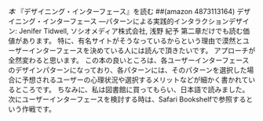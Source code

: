 *本* 『デザイニング・インターフェース』を読む
 ##(amazon 4873113164)  デザイニング・インターフェース ―パターンによる実践的インタラクションデザイン: Jenifer Tidwell, ソシオメディア株式会社, 浅野 紀予
第二章だけでも読む価値があります。
特に、有名サイトがそうなっているからという理由で漠然とユーザーインターフェースを決めている人には読んで頂きたいです。
アプローチが全然変わると思います。
この本の良いところは、各ユーザーインターフェースのデザインパターンになっており、各パターンには、そのパターンを選択した場合に予想されるユーザーの心理状況や選択するメリットなどが細かく書かれているところです。
ちなみに、私は図書館に買ってもらい、日本語で読みました。
次にユーザーインターフェースを検討する時は、Safari Bookshelfで参照するという作戦です。
